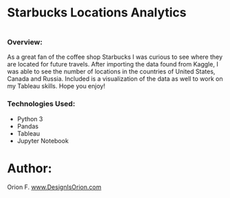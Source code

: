 # Starbucks Locations Analytics
<img src="">

### Overview:
As a great fan of the coffee shop Starbucks I was curious to see where they are located for future travels. After importing the data found from Kaggle, I was able to see the number of locations in the countries of United States, Canada and Russia. Included is a visualization of the data as well to work on my Tableau skills. Hope you enjoy!


### Technologies Used:
- Python 3
- Pandas
- Tableau
- Jupyter Notebook



# Author: 
Orion F.
www.DesignIsOrion.com
